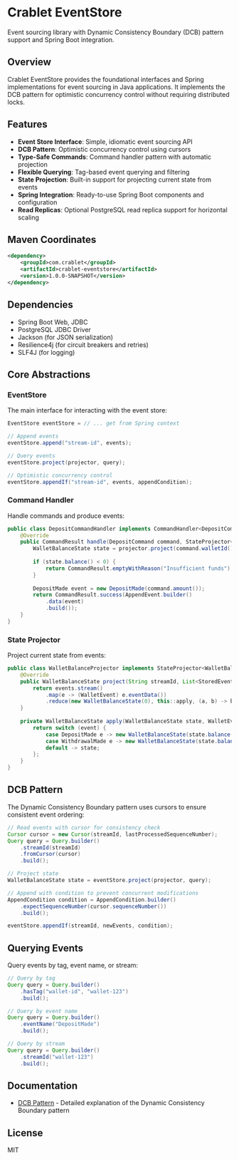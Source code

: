 # Crablet EventStore

Event sourcing library with Dynamic Consistency Boundary (DCB) pattern support and Spring Boot integration.

## Overview

Crablet EventStore provides the foundational interfaces and Spring implementations for event sourcing in Java applications. It implements the DCB pattern for optimistic concurrency control without requiring distributed locks.

## Features

- **Event Store Interface**: Simple, idiomatic event sourcing API
- **DCB Pattern**: Optimistic concurrency control using cursors
- **Type-Safe Commands**: Command handler pattern with automatic projection
- **Flexible Querying**: Tag-based event querying and filtering
- **State Projection**: Built-in support for projecting current state from events
- **Spring Integration**: Ready-to-use Spring Boot components and configuration
- **Read Replicas**: Optional PostgreSQL read replica support for horizontal scaling

## Maven Coordinates

```xml
<dependency>
    <groupId>com.crablet</groupId>
    <artifactId>crablet-eventstore</artifactId>
    <version>1.0.0-SNAPSHOT</version>
</dependency>
```

## Dependencies

- Spring Boot Web, JDBC
- PostgreSQL JDBC Driver
- Jackson (for JSON serialization)
- Resilience4j (for circuit breakers and retries)
- SLF4J (for logging)

## Core Abstractions

### EventStore

The main interface for interacting with the event store:

```java
EventStore eventStore = // ... get from Spring context

// Append events
eventStore.append("stream-id", events);

// Query events
eventStore.project(projector, query);

// Optimistic concurrency control
eventStore.appendIf("stream-id", events, appendCondition);
```

### Command Handler

Handle commands and produce events:

```java
public class DepositCommandHandler implements CommandHandler<DepositCommand> {
    @Override
    public CommandResult handle(DepositCommand command, StateProjector<WalletBalanceState> projector) {
        WalletBalanceState state = projector.project(command.walletId());
        
        if (state.balance() < 0) {
            return CommandResult.emptyWithReason("Insufficient funds");
        }
        
        DepositMade event = new DepositMade(command.amount());
        return CommandResult.success(AppendEvent.builder()
            .data(event)
            .build());
    }
}
```

### State Projector

Project current state from events:

```java
public class WalletBalanceProjector implements StateProjector<WalletBalanceState> {
    @Override
    public WalletBalanceState project(String streamId, List<StoredEvent> events) {
        return events.stream()
            .map(e -> (WalletEvent) e.eventData())
            .reduce(new WalletBalanceState(0), this::apply, (a, b) -> b);
    }
    
    private WalletBalanceState apply(WalletBalanceState state, WalletEvent event) {
        return switch (event) {
            case DepositMade e -> new WalletBalanceState(state.balance() + e.amount());
            case WithdrawalMade e -> new WalletBalanceState(state.balance() - e.amount());
            default -> state;
        };
    }
}
```

## DCB Pattern

The Dynamic Consistency Boundary pattern uses cursors to ensure consistent event ordering:

```java
// Read events with cursor for consistency check
Cursor cursor = new Cursor(streamId, lastProcessedSequenceNumber);
Query query = Query.builder()
    .streamId(streamId)
    .fromCursor(cursor)
    .build();

// Project state
WalletBalanceState state = eventStore.project(projector, query);

// Append with condition to prevent concurrent modifications
AppendCondition condition = AppendCondition.builder()
    .expectSequenceNumber(cursor.sequenceNumber())
    .build();

eventStore.appendIf(streamId, newEvents, condition);
```

## Querying Events

Query events by tag, event name, or stream:

```java
// Query by tag
Query query = Query.builder()
    .hasTag("wallet-id", "wallet-123")
    .build();

// Query by event name
Query query = Query.builder()
    .eventName("DepositMade")
    .build();

// Query by stream
Query query = Query.builder()
    .streamId("wallet-123")
    .build();
```

## Documentation

- [DCB Pattern](docs/DCB_AND_CRABLET.md) - Detailed explanation of the Dynamic Consistency Boundary pattern

## License

MIT

